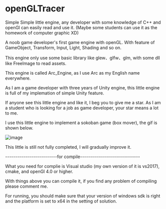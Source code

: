 # openGLTracer
Simple Simple little engine, any developer with some knowledge of C++ and openGl can easily read and use it. (Maybe some students can use it as the homework of computer graphic XD)

A noob game developer's first game engine with openGL. With feature of GameObject, Transform, Input, Light, Shading and so on.

This engine only use some basic library like glew、glfw、glm, with some dll like FreeImage to read assets.

This engine is called Arc_Engine, as I use Arc as my English name everywhere.

As I am a game developer with three years of Unity engine, this little engine is full of my implemation of simple Unity feature.

If anyone see this little engine and like it, I beg you to give me a star. As I am a student who is looking for a job as game developer, your star means a lot to me.

I use this little engine to implement a sokoban game (box mover), the gif is shown below.

![image](https://github.com/Arcob/openGLTracer/blob/master/resources/boxMoverWithShadow.gif)

This little is still not fully completed, I will gradually improve it.

--------------------------for compile------------------------------

What you need for complie is Visual studio (my own version of it is vs2017), cmake, and openGl 4.0 or higher.

With things above you can compile it, if you find any problem of compiling please comment me.

For running, you should make sure that your version of windows sdk is right and the platform is set to x64 in the setting of solution.


